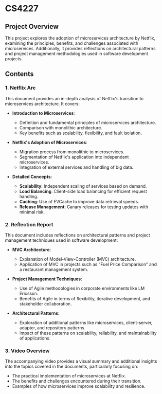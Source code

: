 # CS4227

## Project Overview

This project explores the adoption of microservices architecture by Netflix, examining the principles, benefits, and challenges associated with microservices. Additionally, it provides reflections on architectural patterns and project management methodologies used in software development projects.

## Contents

### 1. Netflix Arc

This document provides an in-depth analysis of Netflix's transition to microservices architecture. It covers:

- **Introduction to Microservices**:
  - Definition and fundamental principles of microservices architecture.
  - Comparison with monolithic architecture.
  - Key benefits such as scalability, flexibility, and fault isolation.

- **Netflix's Adoption of Microservices**:
  - Migration process from monolithic to microservices.
  - Segmentation of Netflix's application into independent microservices.
  - Integration of external services and handling of big data.

- **Detailed Concepts**:
  - **Scalability**: Independent scaling of services based on demand.
  - **Load Balancing**: Client-side load balancing for efficient request handling.
  - **Caching**: Use of EVCache to improve data retrieval speeds.
  - **Release Management**: Canary releases for testing updates with minimal risk.

### 2. Reflection Report

This document includes reflections on architectural patterns and project management techniques used in software development:

- **MVC Architecture**:
  - Explanation of Model-View-Controller (MVC) architecture.
  - Application of MVC in projects such as "Fuel Price Comparison" and a restaurant management system.

- **Project Management Techniques**:
  - Use of Agile methodologies in corporate environments like LM Ericsson.
  - Benefits of Agile in terms of flexibility, iterative development, and stakeholder collaboration.

- **Architectural Patterns**:
  - Exploration of additional patterns like microservices, client-server, adapter, and repository patterns.
  - Impact of these patterns on scalability, reliability, and maintainability of applications.

### 3. Video Overview

The accompanying video provides a visual summary and additional insights into the topics covered in the documents, particularly focusing on:

- The practical implementation of microservices at Netflix.
- The benefits and challenges encountered during their transition.
- Examples of how microservices improve scalability and resilience.
